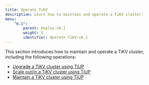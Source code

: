 ```yaml
---
title: Operate TiKV
description: Learn how to maintain and operate a TiKV cluster.
menu:
    "6.1":
        parent: Deploy-v6.1
        weight: 5
        identifier: Operate TiKV-v6.1
---
```


This section introduces how to maintain and operate a TiKV cluster, including the following operations:

- [Upgrade a TiKV cluster using TiUP](../upgrade)
- [Scale out/in a TiKV cluster using TiUP](../scale)
- [Maintain a TiKV cluster using TiUP](../maintain)
